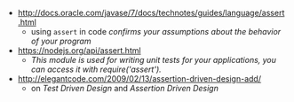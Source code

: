 * http://docs.oracle.com/javase/7/docs/technotes/guides/language/assert.html
  * using `assert` in code _confirms your assumptions about the behavior of your program_
* https://nodejs.org/api/assert.html
  * _This module is used for writing unit tests for your applications, you can access it with require('assert')._
* http://elegantcode.com/2009/02/13/assertion-driven-design-add/
  * on _Test Driven Design_ and _Assertion Driven  Design_
